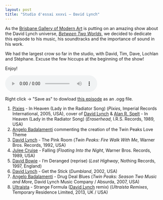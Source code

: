 ```yaml
---
layout: post
title: "Studio d'essai xxxvi – David Lynch"
---
```


As the [Brisbane Gallery of Modern Art](http://www.qagoma.qld.gov.au/) is putting on an amazing show about the David Lynch universe, _[Between Two Worlds](http://www.qagoma.qld.gov.au/exhibitions/current/davidlynch?refer=homepageFEATURElynch)_, we decided to dedicate this episode to his music, his soundtracks and the importance of sound in his work.

We had the largest crow so far in the studio, with David, Tim, Dave, Lochlan and Stéphane. Excuse the few hiccups at the beginning of the show!

Enjoy!

<audio src="https://raw.githubusercontent.com/studio-dessai/podcasts/master/2015-04-02%20studio%20d%27essai%20xxxvi.ogg" controls>
Your browser cannot play embedded audio. Download a better browser: but in the meantime, listen to the episode by downloading it below.
</audio>

Right click → "Save as" to dowload <a
href="https://raw.githubusercontent.com/studio-dessai/podcasts/master/2015-04-02%20studio%20d%27essai%20xxxvi.ogg">this episode</a> as an .ogg file.

1. [Pixies](https://musicbrainz.org/artist/b6b2bb8d-54a9-491f-9607-7b546023b433) - In Heaven (Lady in the Radiator Song) (_Pixies_, Imperial Records International, 2005, USA), cover of [David Lynch](https://musicbrainz.org/artist/752d58e6-d33f-4dcd-b40c-37acc14242f2) & [Alan R. Spelt](https://musicbrainz.org/artist/29768c58-358f-474e-adab-3b96677511d4) - In Heaven (Lady in the Radiator Song) (_Eraserhead_, I.R.S. Records, 1989, USA)
1. [Angelo Badalamenti](https://musicbrainz.org/artist/5894dac5-0260-4175-b36e-e34680a859d6) commenting the creation of the Twin Peaks Love Theme
1. [David Lynch](https://musicbrainz.org/artist/752d58e6-d33f-4dcd-b40c-37acc14242f2) - The Pink Room (_Twin Peaks: Fire Walk With Me_, Warner Bros. Records, 1992, USA)
1. [Julee Cruise](https://musicbrainz.org/artist/3b7865df-3c91-48dd-9126-a71e0dfe7f8d) - Falling (_Floating Into the Night_, Warner Bros. Records, 1989, USA)
1. [David Bowie](https://musicbrainz.org/artist/5441c29d-3602-4898-b1a1-b77fa23b8e50) - I’m Deranged (reprise) (_Lost Highway_, Nothing Records, 1997, England)
1. [David Lynch](https://musicbrainz.org/artist/752d58e6-d33f-4dcd-b40c-37acc14242f2) - Get the Stick (_Dumbland_, 2002, USA)
1. [Angelo Badalamenti](https://musicbrainz.org/artist/5894dac5-0260-4175-b36e-e34680a859d6) - Drug Deal Blues (_Twin Peaks: Season Two Music and More_, David Lynch Music Company / Absurda, 2007, USA)
1. [Ultraísta](https://musicbrainz.org/artist/fe4a653a-dc81-4422-b3f0-60ecb9107eeb) - Strange Formula ([David Lynch](https://musicbrainz.org/artist/752d58e6-d33f-4dcd-b40c-37acc14242f2) remix) (_Ultraísta Remixes_, Temporary Residence Limited, 2013, UK / USA)